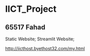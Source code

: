 # IICT_Project

## 65517 Fahad

Static Website; 
Streamlit Website;


http://iicthost.byethost32.com/my.html
